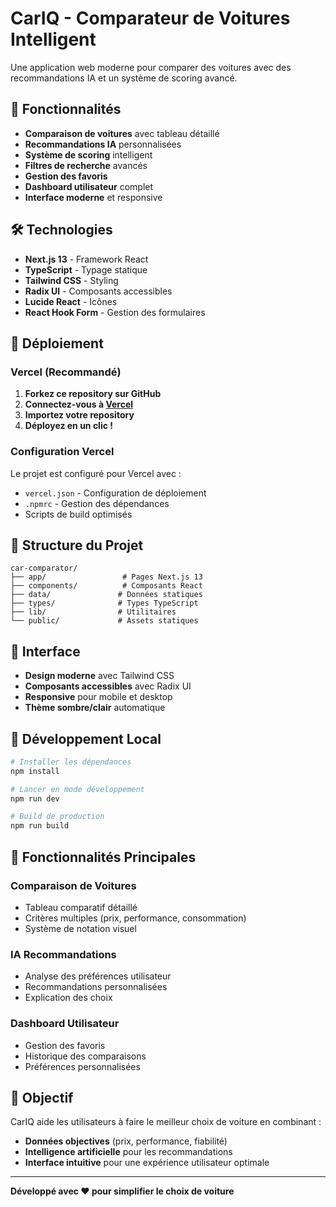 # CarIQ - Comparateur de Voitures Intelligent

Une application web moderne pour comparer des voitures avec des recommandations IA et un système de scoring avancé.

## 🚗 Fonctionnalités

- **Comparaison de voitures** avec tableau détaillé
- **Recommandations IA** personnalisées
- **Système de scoring** intelligent
- **Filtres de recherche** avancés
- **Gestion des favoris**
- **Dashboard utilisateur** complet
- **Interface moderne** et responsive

## 🛠️ Technologies

- **Next.js 13** - Framework React
- **TypeScript** - Typage statique
- **Tailwind CSS** - Styling
- **Radix UI** - Composants accessibles
- **Lucide React** - Icônes
- **React Hook Form** - Gestion des formulaires

## 🚀 Déploiement

### Vercel (Recommandé)

1. **Forkez ce repository sur GitHub**
2. **Connectez-vous à [Vercel](https://vercel.com)**
3. **Importez votre repository**
4. **Déployez en un clic !**

### Configuration Vercel

Le projet est configuré pour Vercel avec :
- `vercel.json` - Configuration de déploiement
- `.npmrc` - Gestion des dépendances
- Scripts de build optimisés

## 📁 Structure du Projet

```
car-comparator/
├── app/                 # Pages Next.js 13
├── components/          # Composants React
├── data/               # Données statiques
├── types/              # Types TypeScript
├── lib/                # Utilitaires
└── public/             # Assets statiques
```

## 🎨 Interface

- **Design moderne** avec Tailwind CSS
- **Composants accessibles** avec Radix UI
- **Responsive** pour mobile et desktop
- **Thème sombre/clair** automatique

## 🔧 Développement Local

```bash
# Installer les dépendances
npm install

# Lancer en mode développement
npm run dev

# Build de production
npm run build
```

## 📱 Fonctionnalités Principales

### Comparaison de Voitures
- Tableau comparatif détaillé
- Critères multiples (prix, performance, consommation)
- Système de notation visuel

### IA Recommandations
- Analyse des préférences utilisateur
- Recommandations personnalisées
- Explication des choix

### Dashboard Utilisateur
- Gestion des favoris
- Historique des comparaisons
- Préférences personnalisées

## 🎯 Objectif

CarIQ aide les utilisateurs à faire le meilleur choix de voiture en combinant :
- **Données objectives** (prix, performance, fiabilité)
- **Intelligence artificielle** pour les recommandations
- **Interface intuitive** pour une expérience utilisateur optimale

---

**Développé avec ❤️ pour simplifier le choix de voiture** 